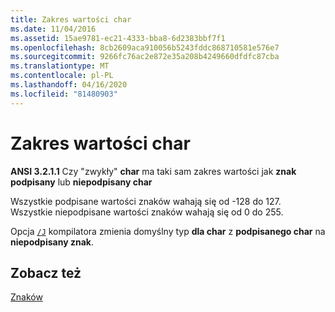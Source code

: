 ```yaml
---
title: Zakres wartości char
ms.date: 11/04/2016
ms.assetid: 15ae9781-ec21-4333-bba8-6d2383bbf7f1
ms.openlocfilehash: 8cb2609aca910056b5243fddc868710581e576e7
ms.sourcegitcommit: 9266fc76ac2e872e35a208b4249660dfdfc87cba
ms.translationtype: MT
ms.contentlocale: pl-PL
ms.lasthandoff: 04/16/2020
ms.locfileid: "81480903"
---
```

# <a name="range-of-char-values"></a>Zakres wartości char

**ANSI 3.2.1.1** Czy "zwykły" **char** ma taki sam zakres wartości jak **znak podpisany** lub **niepodpisany char**

Wszystkie podpisane wartości znaków wahają się od -128 do 127. Wszystkie niepodpisane wartości znaków wahają się od 0 do 255.

Opcja [`/J`](../build/reference/j-default-char-type-is-unsigned.md) kompilatora zmienia domyślny typ **dla char** z **podpisanego char** na **niepodpisany znak**.

## <a name="see-also"></a>Zobacz też

[Znaków](../c-language/characters.md)
